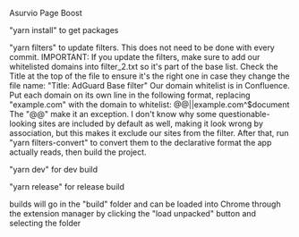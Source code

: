 Asurvio Page Boost

"yarn install" to get packages

"yarn filters" to update filters. This does not need to be done with every commit.
IMPORTANT: If you update the filters, make sure to add our whitelisted domains into filter_2.txt so it's part of the base list.
Check the Title at the top of the file to ensure it's the right one in case they change the file name: "Title: AdGuard Base filter"
Our domain whitelist is in Confluence.
Put each domain on its own line in the following format, replacing "example.com" with the domain to whitelist:
@@||example.com^$document
The "@@" make it an exception. I don't know why some questionable-looking sites are included by default as well,
making it look wrong by association, but this makes it exclude our sites from the filter.
After that, run "yarn filters-convert" to convert them to the declarative format the app actually reads, then build the project.

"yarn dev" for dev build

"yarn release" for release build

builds will go in the "build" folder and can be loaded into Chrome through the
extension manager by clicking the "load unpacked" button and selecting the folder
